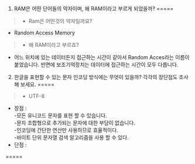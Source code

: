 1. RAM은 어떤 단어들의 약자이며, 왜 RAM이라고 부르게 되었을까?
=====

> * Ram은 어떤것의 약자일까요?
 - Random Access Memory
> * 왜 RAM이라고 부르죠?
 - 어느 위치에 있는 데이터든지 접근하는 시간이 같아서 Random Acces라는 이름이 붙었습니다. 반면에 보조기억장치는 데이터에 접근하는 시간이 모두 다릅니다.
  
  
 
2. 한글을 표현할 수 있는 문자 인코딩 방식에는 무엇이 있을까? 각각의 장단점도 조사해 보세요.
=====
> * UTF-8  
 - 장점 :      
   -모든 유니코드 문자를 표현 할 수 있습니다.  
   -문자 조합형으로 추가되는 문자에 대한 부담이 없습니다.  
   -인코딩에 간단한 연산만 사용하므로 효율적이다.  
   -바이트 단위 문자열 검색 알고리즘을 사용 할 수 있다.  
 - 단점 :
    
=====
